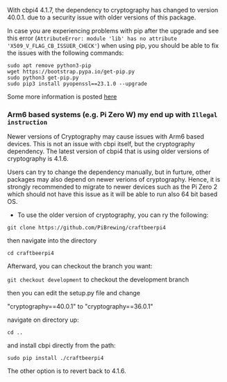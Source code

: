With cbpi4 4.1.7, the dependency to cryptography has changed to version 40.0.1. due to a security issue with older versions of this package.

In case you are experiencing problems with pip after the upgrade and see this error (`AttributeError: module 'lib' has no attribute 'X509_V_FLAG_CB_ISSUER_CHECK'`) when using pip, you should be able to fix the issues with the following commands:

```
sudo apt remove python3-pip 
wget https://bootstrap.pypa.io/get-pip.py
sudo python3 get-pip.py
sudo pip3 install pyopenssl==23.1.0 --upgrade
```

Some more information is posted [here](https://stackoverflow.com/questions/73830524/attributeerror-module-lib-has-no-attribute-x509-v-flag-cb-issuer-check)

### Arm6 based systems (e.g. Pi Zero W) my end up with `Illegal instruction`

Newer versions of Cryptography may cause issues with Arm6 based devices. This is not an issue with cbpi itself, but the cryptography dependency. The latest version of cbpi4 that is using older versions of cryptography is 4.1.6. 

Users can try to change the dependency manually, but in furture, other packages may also depend on newer verions of cryptography. Hence, it is strongly recommended to migrate to newer devices such as the Pi Zero 2 which should not have this issue as it will be able to run also 64 bit based OS.

- To use the older version of cryptography, you can ry the following:

`git clone https://github.com/PiBrewing/craftbeerpi4`

then navigate into the directory

`cd craftbeerpi4`

Afterward, you can checkout the branch you want:

`git checkout development` to checkout the development branch

then you can edit the setup.py file and change

"cryptography==40.0.1" to "cryptography==36.0.1"

navigate on directory up:

`cd ..`

and install cbpi directly from the path:

`sudo pip install ./craftbeerpi4`

The other option is to revert back to 4.1.6.
